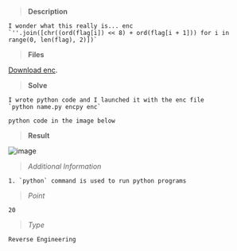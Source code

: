 > **Description**

    I wonder what this really is... enc 
    `''.join([chr((ord(flag[i]) << 8) + ord(flag[i + 1])) for i in range(0, len(flag), 2)])`


> **Files**

[Download enc](https://mercury.picoctf.net/static/a757282979af14ab5ed74f0ed5e2ca95/enc).


> **Solve**
    
    I wrote python code and I launched it with the enc file
    `python name.py encpy enc` 

    python code in the image below


> **Result**

![image](https://github.com/Yorkulov/Capture-The-Flag/assets/102275892/2fc1112a-c000-4737-a7e7-a9cfaf34748a)


> _Additional Information_ 

    1. `python` command is used to run python programs

> _Point_

    20

> _Type_

    Reverse Engineering
